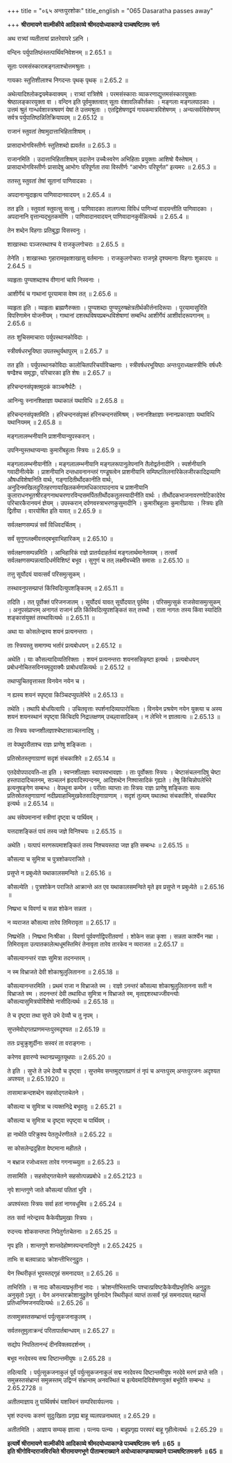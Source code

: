+++
title = "०६५ अन्तःपुरशोकः"
title_english = "065 Dasaratha passes away"

+++
**श्रीरामायणे वाल्मीकीये आदिकाव्ये श्रीमदयोध्याकाण्डे पञ्चषष्टितमः सर्गः**

अथ रात्र्यां व्यतीतायां प्रातरेवापरे ऽहनि ।

वन्दिनः पर्युपातिष्ठंस्तत्पार्थिवनिवेशनम् ॥ 2.65.1 ॥

सूताः परमसंस्कारामङ्गलाश्चोत्तमश्रुताः ।

गायकाः स्तुतिशीलाश्च निगदन्तः पृथक् पृथक् ॥ 2.65.2 ॥

अथेत्यादिश्लोकद्वयमेकवाक्यम् । रात्र्यां रात्रिशेषे । परमसंस्काराः व्याकरणाद्युत्तमसंस्कारयुक्ताः श्रेष्ठालङ्कारयुक्ता वा । वन्दिन इति पूर्वमुक्तत्वात् सूताः वंशावलिकीर्त्तकाः । मङ्गलाः मङ्गलपाठकाः । उत्तमं श्रुतं गान्धर्वशास्त्रश्रवणं येषां ते उत्तमश्रुताः । एतद्विशेषणद्वयं गायकमात्रविशेषणम् । अन्यत्सर्वविशेषणम् सर्वत्र पर्युपातिष्ठन्नितिक्रियापदम् ॥ 2.65.12 ॥

राजानं स्तुवतां तेषामुदात्ताभिहिताशिषाम् ।

प्रासादाभोगविस्तीर्णः स्तुतिशब्दो ह्यवर्तत ॥ 2.65.3 ॥

राजानमिति । उदात्ताभिहिताशिषाम् उदात्तेन उच्चैःस्वरेण अभिहिताः प्रयुक्ताः आशिषो यैस्तेषाम् । प्रासादाभोगविस्तीर्णः प्रासादेषु आभोगः परिपूर्णता तया विस्तीर्णः “आभोगः परिपूर्णत” इत्यमरः ॥ 2.65.3 ॥

ततस्तु स्तुवतां तेषां सूतानां पाणिवादकाः ।

अपदानान्युदाहृत्य पाणिवादानवादयन् ॥ 2.65.4 ॥

तत इति । स्तुवतां स्तुवत्सु सत्सु । पाणिवादकाः तालगत्या विविधं पाणिभ्यां वादयन्तीति पाणिवादकाः । अपदानानि वृत्तान्यद्भुतकर्माणि । पाणिवादानवादयन् पाणिवादानकुर्वन्नित्यर्थः ॥ 2.65.4 ॥

तेन शब्देन विहगाः प्रतिबुद्धा विसस्वनुः ।

शाखास्थाः पञ्जरस्थाश्च ये राजकुलगोचराः ॥ 2.65.5 ॥

तेनेति । शाखास्थाः गृहारामवृक्षशाखासु वर्तमानाः । राजकुलगोचराः राजगृहे दृश्यमानाः विहगाः शुकादयः ॥ 2.64.5 ॥

व्याहृताः पुण्यशब्दाश्च वीणानां चापि निस्वनाः ।

आशीर्गेयं च गाथानां पूरयामास वेश्म तत् ॥ 2.65.6 ॥

व्याहृता इति । व्याहृताः ब्राह्मणैरुक्ताः । पुण्यशब्दाः पुण्यपुरुषक्षेत्रतीर्थकीर्त्तनादिरूपाः । पूरयामासुरिति विपरिणामेन योजनीयम् । गाथानां दशरथविषयप्रबन्धविशेषाणां सम्बन्धि आशीर्गेयं आशीर्वादरूपगानम् ॥ 2.65.6 ॥

ततः शुचिसमाचाराः पर्युपस्थानकोविदाः ।

स्त्रीवर्षधरभूयिष्ठा उपतस्थुर्यथापुरम् ॥ 2.65.7 ॥

तत इति । पर्युपस्थानकोविदाः कालोचितपरिचर्याविचक्षणाः । स्त्रीवर्षधरभूयिष्ठाः अन्तःपुराध्यक्षस्त्रीभिः वर्षधरैः षण्ढैश्च समृद्धाः, परिचारका इति शेषः ॥ 2.65.7 ॥

हरिचन्दनसंपृक्तमुदकं काञ्चनैर्घटैः ।

आनिन्युः स्नानशिक्षाज्ञा यथाकालं यथाविधि ॥ 2.65.8 ॥

हरिचन्दनसंपृक्तमिति । हरिचन्दनसंपृक्तं हरिनचन्दनसंमिश्रम् । स्नानशिक्षाज्ञाः स्नानप्रकारज्ञाः यथाविधि यथानियमम् ॥ 2.65.8 ॥

मङ्गलालम्भनीयानि प्राशनीयान्युपस्करान् ।

उपनिन्युस्तथाप्यन्याः कुमारीबहुलाः स्त्रियः ॥ 2.65.9 ॥

मङ्गलालम्भनीयानीति । मङ्गलालम्भनीयानि मङ्गलरूपानुलेपनानि तैलोद्वर्तनादीनि । स्पर्शनीयानि गवादीनीत्येके । प्राशनीयानि दन्तधावनानन्तरं गण्डूषत्वेन प्राशनीयानि सम्पिष्टतिलनारिकेलजीरकादिद्रव्याणि औषधविशेषानिति वार्थः, गङ्गादितीर्थोदकानीति वार्थः, अनुदिनमखिलदुरितहरणायाखिलकर्मणामधिकारापादनाय च प्राशनीयानि कुलाराधनभूतश्रीरङ्गनाथचरणारविन्दसमर्पिततीर्थोदकतुलस्यादीनीति वार्थः । तीर्थोदकभाजनावरणपेटिकादेरेव परिचारकैरानयनं ज्ञेयम् । उपस्करान् दर्पणवस्त्राभरणकुसुमादीनि । कुमारीबहुलाः कुमारीप्रायाः । स्त्रियः इति द्वितीया । वारयोषित इति यावत् ॥ 2.65.9 ॥

सर्वलक्षणसम्पन्नं सर्वं विधिवदर्चितम् ।

सर्वं सुगुणलक्ष्मीवत्तद्बभूवाभिहारिकम् ॥ 2.65.10 ॥

सर्वलक्षणसम्पन्नमिति । आभिहारिकं राज्ञे प्रातर्यदाहर्तव्यं मङ्गलार्थमानेतव्यम् । तत्सर्वं सर्वलक्षणसम्पन्नत्वादिधर्मविशिष्टं बभूव । सुगुणं च तत् लक्ष्मीवच्चेति समासः ॥ 2.65.10 ॥

तत्तु सूर्योदयं यावत्सर्वं परिसमुत्सुकम् ।

तस्थावनुपसम्प्राप्तं किंस्विदित्युपशङ्कितम् ॥ 2.65.11 ॥

तदिति । तत् पूर्वोक्तं परिजनजातम् । सूर्योदयं यावत् सूर्योदयात् पूर्वमेव । परिसमुत्सुकं राजसेवासमुत्सुकम् । अनुपसंप्राप्तम् अनागतं राजानं प्रति किंस्विदित्युपशङ्कितं सत् तस्थौ । राता नागतः तस्य किंवा स्यादिति शङ्कासंयुक्तं तस्थावित्यर्थः ॥ 2.65.11 ॥

अथा याः कोसलेन्द्रस्य शयनं प्रत्यनन्तराः ।

ताः स्त्रियस्तु समागम्य भर्तारं प्रत्यबोधयन् ॥ 2.65.12 ॥

अथेति । याः कौसल्यादिव्यतिरिक्ताः । शयनं प्रत्यनन्तराः शयनसन्निकृष्टा इत्यर्थः । प्रत्यबोधयन् प्रबोधनोचितसविनयमृदुवाक्यैः प्राबोधयन्नित्यर्थः ॥ 2.65.12 ॥

तथाप्युचितवृत्तास्ता विनयेन नयेन च ।

न ह्यस्य शयनं स्पृष्ट्वा किञ्चिदप्युपलेभिरे ॥ 2.65.13 ॥

तथेति । तथापि बोधयित्वापि । उचितवृत्ताः स्पर्शनादिव्यापारोचिताः । विनयेन प्रश्रयेण नयेन युक्त्या च अस्य शयनं शयनस्थानं स्पृष्ट्वा किंचिदपि निद्रालक्षणम् उच्छ्वासादिकम् । न लेभिरे न ज्ञातवत्यः ॥ 2.65.13 ॥

ताः स्त्रियः स्वप्नशीलज्ञाश्चेष्टासञ्चलनादिषु ।

ता वेपथुपरीताश्च राज्ञः प्राणेषु शङ्किताः ।

प्रतिस्रोतस्तृणाग्राणां सदृशं संचकाशिरे ॥ 2.65.14 ॥

एतदेवोपपादयति–ता इति । स्वप्नशीलज्ञाः स्वापस्वभावज्ञाः । ताः पूर्वोक्ताः स्त्रियः । चेष्टासंचलनादिषु चेष्टा हस्तपादादिचलनम्, सञ्चलनं हृदयादिस्पन्दनम्, आदिशब्देन निश्वासादिकं गृह्यते । तेषु किंचिन्नोपलेभिरे इत्यनुषङ्गेण सम्बन्धः । वेपथुना कम्पेन । परीताः व्याप्ताः ताः स्त्रियः राज्ञः प्राणेषु शङ्किताः सत्यः प्रतिस्रोतस्तृणाग्राणां नदीप्रवाहाभिमुखवेतसादितृणाग्राणाम् । सदृशं तुल्यम् यथातथा संचकाशिरे, संचकम्पिर इत्यर्थः ॥ 2.65.14 ॥

अथ संवेपमानानां स्त्रीणां दृष्ट्वा च पार्थिवम् ।

यत्तदाशङ्कितं पापं तस्य जज्ञे विनिश्चयः ॥ 2.65.15 ॥

अथेति । यत्पापं मरणरूपमाशङ्कितं तस्य निश्चयस्तदा जज्ञ इति सम्बन्धः ॥ 2.65.15 ॥

कौसल्या च सुमित्रा च पुत्रशोकपराजिते ।

प्रसुप्ते न प्रबुध्येते यथाकालसमन्विते ॥ 2.65.16 ॥

कौसल्येति । पुत्रशोकेन पराजिते आक्रान्ते अत एव यथाकालसमन्विते मृते इव प्रसुप्ते न प्रबुध्येते ॥ 2.65.16 ॥

निष्प्रभा च विवर्णा च सन्ना शोकेन सन्नता ।

न व्यराजत कौसल्या तारेव तिमिरावृता ॥ 2.65.17 ॥

निष्प्रभेति । निष्प्रभा निःश्रीका । विवर्णा पूर्ववर्णाद्विपरीतवर्णा । शोकेन सन्ना कृशा । सन्नता कार्श्येन नम्रा । तिमिरावृता उत्पातकालेत्थधूमस्तिमिरं तेनावृता तारेव तारकेव न व्यराजत ॥ 2.65.17 ॥

कौसल्यानन्तरं राज्ञः सुमित्रा तदनन्तरम् ।

न स्म विभ्राजते देवी शोकाश्रुलुलितानना ॥ 2.65.18 ॥

कौसल्यानन्तरमिति । प्रथमं राजा न विभ्राजते स्म । राज्ञो ऽनन्तरं कौसल्या शोकाश्रुलुलितानना सती न विभ्राजते स्म । तदनन्तरं देवी तथाविधा सुमित्रा न विभ्राजते स्म, मृताद्दशरथाज्जीवन्त्योः कौसल्यासुमित्रयोर्विशेषो नासीदित्यर्थः ॥ 2.65.18 ॥

ते च दृष्ट्वा तथा सुप्ते उभे देव्यौ च तु नृपम् ।

सुप्तमेवोद्गतप्राणमन्तःपुरमदृश्यत ॥ 2.65.19 ॥

ततः प्रचुक्रुशुर्दीनाः सस्वरं ता वराङ्गनाः ।

करेणव इवारण्ये स्थानप्रच्युतयूथपाः ॥ 2.65.20 ॥

ते इति । सुप्ते ते उभे देव्यौ च दृष्ट्वा । सुप्तमेव सन्तमुद्गतप्राणं तं नृपं च अन्तःपुरम् अन्तःपुरजनः अदृश्यत अपश्यत् ॥ 2.65.1920 ॥

तासामाक्रन्दशब्देन सहसोद्गतचेतने ।

कौसल्या च सुमित्रा च त्यक्तनिद्रे बभूवतुः ॥ 2.65.21 ॥

कौसल्या च सुमित्रा च दृष्ट्वा स्पृष्ट्वा च पार्थिवम् ।

हा नाथेति परिक्रुश्य पेततुर्धरणीतले ॥ 2.65.22 ॥

सा कोसलेन्द्रदुहिता वेष्टमाना महीतले ।

न बभ्राज रजोध्वस्ता तारेव गगनाच्च्युता ॥ 2.65.23 ॥

तासामिति । सहसोद्गतचेतने सहसोत्पन्नप्रबोधे ॥ 2.65.2123 ॥

नृपे शान्तगुणे जाते कौसल्यां पतितां भुवि ।

अपश्यंस्ताः स्त्रियः सर्वा हतां नागवधूमिव ॥ 2.65.24 ॥

ततः सर्वा नरेन्द्रस्य कैकेयीप्रमुखाः स्त्रियः ।

रुदन्त्यः शोकसन्तप्ता निपेतुर्गतचेतनाः ॥ 2.65.25 ॥

नृप इति । शान्तगुणे शान्तदेहोष्णस्पन्दनादिगुणे ॥ 2.65.2425 ॥

ताभिः स बलवान्नादः क्रोशन्तीभिरनुद्रुतः ।

येन स्थिरीकृतं भूयस्तद्गृहं समनादयत् ॥ 2.65.26 ॥

ताभिरिति । स नादः कौसल्याप्रभृतीनां नादः । क्रोशन्तीभिस्ताभिः पश्चात्प्रविष्टकैकेयीप्रभृतिभिः अनुद्रुतः अनुसृतो ऽभूत् । येन अनन्तरक्रोशानुद्रुतेन पूर्वनादेन स्थिरीकृतं व्याप्तं तत्सर्वं गृहं समनादयत् महान्तं प्रतिध्वनिमजनयदित्यर्थः ॥ 2.65.26 ॥

तत्समुत्त्रस्तसम्भ्रान्तं पर्युत्सुकजनाकुलम् ।

सर्वतस्तुमुलाक्रन्दं परितापार्तबान्धवम् ॥ 2.65.27 ॥

सद्योप निपतितानन्दं दीनविक्लवदर्शनम् ।

बभूव नरदेवस्य सद्म दिष्टान्तमीयुषः ॥ 2.65.28 ॥

तदित्यादि । पर्युत्सुकजनाकुलं पूर्वं पर्युत्सुकजनाकुलं सद्म नरदेवस्य दिष्टान्तमीयुषः नरदेवे मरणं प्राप्ते सति । समुत्त्रस्तसंभ्रान्तं समुत्त्रस्तम् उद्विग्नं संभ्रान्तम् अनवस्थितं च इत्येवमादिविशेषणयुक्तं बभूवेति सम्बन्धः ॥ 2.65.2728 ॥

अतीतमाज्ञाय तु पार्थिवर्षभं यशस्विनं सम्परिवार्यपत्नयः ।

भृशं रुदन्त्यः करुणं सुदुःखिताः प्रगृह्य बाहू व्यलपन्ननाथवत् ॥ 2.65.29 ॥

अतीतमिति । आज्ञाय सम्यक् ज्ञात्वा । पत्नयः पत्न्यः । बाहूप्रगृह्य परस्परं बाहू गृहीत्वेत्यर्थः ॥ 2.65.29 ॥

**इत्यार्षे श्रीरामायणे वाल्मीकीये आदिकाव्ये श्रीमदयोध्याकाण्डे पञ्चषष्टितमः सर्गः ॥ 65 ॥  
इति श्रीगोविन्दराजविरचिते श्रीरामायणभूणे पीताम्बराख्याने अयोध्याकाण्डव्याख्याने पञ्चषष्टितमःसर्गः ॥ 65 ॥**
